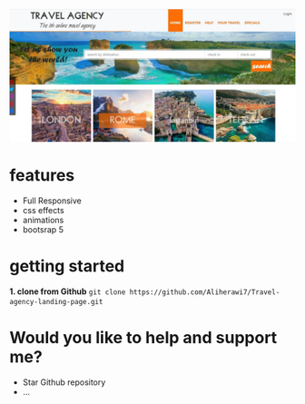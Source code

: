 ![page preview](image/preview.JPG)
# features
* Full Responsive
* css effects
* animations
* bootsrap 5

# getting started

**1. clone from Github**
 `git clone https://github.com/Aliherawi7/Travel-agency-landing-page.git`


# Would you like to help and support me?
* Star Github repository
* ...
